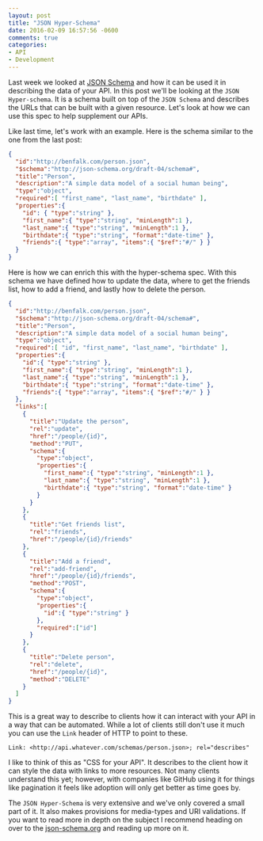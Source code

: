 ```yaml
---
layout: post
title: "JSON Hyper-Schema"
date: 2016-02-09 16:57:56 -0600
comments: true
categories: 
- API
- Development
---
```

Last week we looked at [JSON Schema](/blog/2016/02/02/json-schema-for-your-api/)
and how it can be used it in describing the data of your API.  In this post
we'll be looking at the `JSON Hyper-schema`.  It is a schema built on top of the
`JSON Schema` and describes the URLs that can be built with a given resource.
Let's look at how we can use this spec to help supplement our APIs. 

<!-- more -->

Like last time, let's work with an example.  Here is the schema similar to the
one from the last post:

```json
{
  "id":"http://benfalk.com/person.json",
  "$schema":"http://json-schema.org/draft-04/schema#",
  "title":"Person",
  "description":"A simple data model of a social human being",
  "type":"object",
  "required":[ "first_name", "last_name", "birthdate" ],
  "properties":{
    "id": { "type":"string" },
    "first_name":{ "type":"string", "minLength":1 },
    "last_name":{ "type":"string", "minLength":1 },
    "birthdate":{ "type":"string", "format":"date-time" },
    "friends":{ "type":"array", "items":{ "$ref":"#/" } }
  }
}
```

Here is how we can enrich this with the hyper-schema spec.  With this schema we
have defined how to update the data, where to get the friends list, how to add a
friend, and lastly how to delete the person.

```json
{
  "id":"http://benfalk.com/person.json",
  "$schema":"http://json-schema.org/draft-04/schema#",
  "title":"Person",
  "description":"A simple data model of a social human being",
  "type":"object",
  "required":[ "id", "first_name", "last_name", "birthdate" ],
  "properties":{
    "id":{ "type":"string" },
    "first_name":{ "type":"string", "minLength":1 },
    "last_name":{ "type":"string", "minLength":1 },
    "birthdate":{ "type":"string", "format":"date-time" },
    "friends":{ "type":"array", "items":{ "$ref":"#/" } }
  },
  "links":[
    {
      "title":"Update the person",
      "rel":"update",
      "href":"/people/{id}",
      "method":"PUT",
      "schema":{
        "type":"object",
        "properties":{
          "first_name":{ "type":"string", "minLength":1 },
          "last_name":{ "type":"string", "minLength":1 },
          "birthdate":{ "type":"string", "format":"date-time" }
        }
      }
    },
    {
      "title":"Get friends list",
      "rel":"friends",
      "href":"/people/{id}/friends"
    },
    {
      "title":"Add a friend",
      "rel":"add-friend",
      "href":"/people/{id}/friends",
      "method":"POST",
      "schema":{
        "type":"object",
        "properties":{
          "id":{ "type":"string" }
        },
        "required":["id"]
      }
    },
    {
      "title":"Delete person",
      "rel":"delete",
      "href":"/people/{id}",
      "method":"DELETE"
    }
  ]
}
```

This is a great way to describe to clients how it can interact with your API in
a way that can be automated.  While a lot of clients still don't use it much you
can use the `Link` header of HTTP to point to these.

```
Link: <http://api.whatever.com/schemas/person.json>; rel="describes"
```

I like to think of this as "CSS for your API".  It describes to the client how
it can style the data with links to more resources.  Not many clients understand
this yet; however, with companies like GitHub using it for things like
pagination it feels like adoption will only get better as time goes by.

The `JSON Hyper-Schema` is very extensive and we've only covered a small part of
it.  It also makes provisions for media-types and URI validations.  If you want
to read more in depth on the subject I recommend heading on over to the
[json-schema.org](http://json-schema.org) and reading up more on it.
